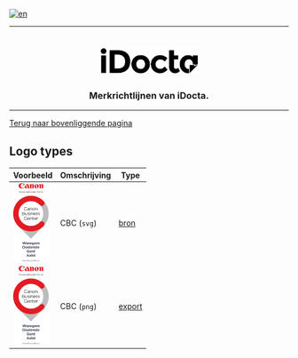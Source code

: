 [![en](https://img.shields.io/badge/lang-en-red.svg)](https://github.com/iDocta/brand-guide/blob/main/logo/cbc/README.md)

---

<h1 align="center">
    <a href="https://www.idocta.be">    
        <picture>
            <source media="(prefers-color-scheme: dark)" srcset="https://raw.githubusercontent.com/iDocta/brand-guide/main/logo/idocta/source/idocta-white.svg">
            <source media="(prefers-color-scheme: light)" srcset="https://raw.githubusercontent.com/iDocta/brand-guide/main/logo/idocta/source/idocta-black.svg">
            <img width="175px" alt="Shows a black logo in light color mode and a white one in dark color mode." src="https://raw.githubusercontent.com/iDocta/brand-guide/main/logo/idocta/source/idocta-black.svg">
        </picture>
    </a> 
</h1>
 
<h3 align="center">Merkrichtlijnen van iDocta.</h3>

---

[Terug naar bovenliggende pagina](../README.nl.md)

## Logo types

| Voorbeeld                                                                                                                           | Omschrijving | Type                          |
| ----------------------------------------------------------------------------------------------------------------------------------- | ------------ | ----------------------------- |
| <img src='https://github.com/iDocta/brand-guide/blob/main/logo/cbc/source/cbc-portrait-light.svg?raw=true' width='64' alt=''/>      | CBC (`svg`)  | [bron](source/README.nl.md)   |
| <img src='https://github.com/iDocta/brand-guide/blob/main/logo/cbc/export/cbc-portrait-light-2048.png?raw=true' width='64' alt=''/> | CBC (`png`)  | [export](export/README.nl.md) |

